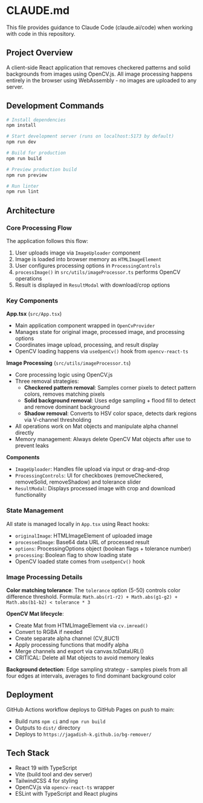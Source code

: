 # CLAUDE.md

This file provides guidance to Claude Code (claude.ai/code) when working with code in this repository.

## Project Overview

A client-side React application that removes checkered patterns and solid backgrounds from images using OpenCV.js. All image processing happens entirely in the browser using WebAssembly - no images are uploaded to any server.

## Development Commands

```bash
# Install dependencies
npm install

# Start development server (runs on localhost:5173 by default)
npm run dev

# Build for production
npm run build

# Preview production build
npm run preview

# Run linter
npm run lint
```

## Architecture

### Core Processing Flow

The application follows this flow:
1. User uploads image via `ImageUploader` component
2. Image is loaded into browser memory as `HTMLImageElement`
3. User configures processing options in `ProcessingControls`
4. `processImage()` in `src/utils/imageProcessor.ts` performs OpenCV operations
5. Result is displayed in `ResultModal` with download/crop options

### Key Components

**App.tsx** (`src/App.tsx`)
- Main application component wrapped in `OpenCvProvider`
- Manages state for original image, processed image, and processing options
- Coordinates image upload, processing, and result display
- OpenCV loading happens via `useOpenCv()` hook from `opencv-react-ts`

**Image Processing** (`src/utils/imageProcessor.ts`)
- Core processing logic using OpenCV.js
- Three removal strategies:
  - **Checkered pattern removal**: Samples corner pixels to detect pattern colors, removes matching pixels
  - **Solid background removal**: Uses edge sampling + flood fill to detect and remove dominant background
  - **Shadow removal**: Converts to HSV color space, detects dark regions via V-channel thresholding
- All operations work on Mat objects and manipulate alpha channel directly
- Memory management: Always delete OpenCV Mat objects after use to prevent leaks

**Components**
- `ImageUploader`: Handles file upload via input or drag-and-drop
- `ProcessingControls`: UI for checkboxes (removeCheckered, removeSolid, removeShadow) and tolerance slider
- `ResultModal`: Displays processed image with crop and download functionality

### State Management

All state is managed locally in `App.tsx` using React hooks:
- `originalImage`: HTMLImageElement of uploaded image
- `processedImage`: Base64 data URL of processed result
- `options`: ProcessingOptions object (boolean flags + tolerance number)
- `processing`: Boolean flag to show loading state
- OpenCV loaded state comes from `useOpenCv()` hook

### Image Processing Details

**Color matching tolerance**: The `tolerance` option (5-50) controls color difference threshold. Formula: `Math.abs(r1-r2) + Math.abs(g1-g2) + Math.abs(b1-b2) < tolerance * 3`

**OpenCV Mat lifecycle**:
- Create Mat from HTMLImageElement via `cv.imread()`
- Convert to RGBA if needed
- Create separate alpha channel (CV_8UC1)
- Apply processing functions that modify alpha
- Merge channels and export via canvas.toDataURL()
- CRITICAL: Delete all Mat objects to avoid memory leaks

**Background detection**: Edge sampling strategy - samples pixels from all four edges at intervals, averages to find dominant background color

## Deployment

GitHub Actions workflow deploys to GitHub Pages on push to main:
- Build runs `npm ci` and `npm run build`
- Outputs to `dist/` directory
- Deploys to `https://jagadish-k.github.io/bg-remover/`

## Tech Stack

- React 19 with TypeScript
- Vite (build tool and dev server)
- TailwindCSS 4 for styling
- OpenCV.js via `opencv-react-ts` wrapper
- ESLint with TypeScript and React plugins
